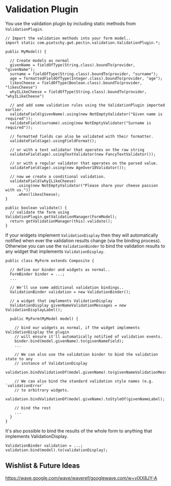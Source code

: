 # Validation Plugin #
You use the validation plugin by including static methods from `ValidationPlugin`.

```
// Import the validation methods into your form model..
import static com.pietschy.gwt.pectin.validation.ValidationPlugin.*;

public MyModel() {

  // Create models as normal
  givenName = fieldOfType(String.class).boundTo(provider, "givenName");
  surname = fieldOfType(String.class).boundTo(provider, "surname");
  age = formattedFieldOfType(Integer.class).boundTo(provider, "age");
  likesCheese = fieldOfType(Boolean.class).boundTo(provider, "likesCheese")
  whyILikeCheese = fieldOfType(String.class).boundTo(provider, "whyILikeCheese")

  // and add some validation rules using the ValidationPlugin imported earlier.
  validateField(givenName).using(new NotEmptyValidator("Given name is required"));
  validateField(surname).using(new NotEmptyValidator("Surname is required"));
   
  // formatted fields can also be validated with their formatter.
  validateField(age).usingFieldFormat();

  // or with a text validator that operates on the raw string
  validateField(age).usingTextValidator(new FancyTextValidator());

  // or with a regular validator that operates on the parsed value.
  validateField(age).using(new AgeOver18Validator()); 

  // now we create a conditional validation.
  validateField(whyILikeCheese)
     .using(new NotEmptyValidator("Please share your cheese passion with us."))
     .when(likesCheese);
}

public boolean validate() {
  // validate the form using ValidationPlugin.getValidationManager(FormModel);
  return getValidationManager(this).validate();
}
```

If your widgets implement `ValidationDisplay` then they will automatically notified when ever the validation results change (via the binding process).  Otherwise you can use the `ValidationBinder` to bind the validation results to any widget that implements `ValidationDisplay`.

```
public class MyForm extends Composite {
  
  // define our binder and widgets as normal..
  FormBinder binder = ...;
  ...
  
  // We'll use some additional validation bindings..
  ValidationBinder validation = new ValidationBinder();

  // a widget that implements ValidationDisplay
  ValidationDisplay givenNameValidationMessages = new ValidationDisplayLabel();
 
  public MyForm(MyModel model) {

    // bind our widgets as normal, if the widget implements ValidationDisplay the plugin
    // will ensure it'll automatically notified of validation events.
    binder.bind(model.givenName).to(givenNameField);
    ...

    // We can also use the validation binder to bind the validation state to any
    // instance of ValidationDisplay
    validation.bindValidationOf(model.givenName).to(givenNameValidationMessages); 

    // We can also bind the standard validation style names (e.g. `validationError` 
    // to arbitrary widgets.
    validation.bindValidationOf(model.giveName).toStyleOf(givenNameLabel);

    // bind the rest
    ...
  }
}
```

It's also possible to bind the results of the whole form to anything that implements ValidationDisplay.

```
ValidationBinder validation = ...;
validation.bind(model).to(validationDisplay);
```


## Wishlist & Future Ideas ##
https://wave.google.com/wave/waveref/googlewave.com/w+vIXX8JY-A